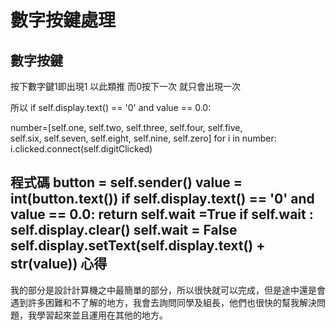 數字按鍵處理
===

數字按鍵
---
按下數字鍵1即出現1 以此類推
而0按下一次 就只會出現一次

所以 if self.display.text() == '0' and value == 0.0:


 number=[self.one, self.two, self.three, self.four, self.five, \
            self.six, self.seven, self.eight, self.nine, self.zero]
        for i in number:
            i.clicked.connect(self.digitClicked)
            
程式碼
 button = self.sender()
        value = int(button.text())
        if self.display.text() == '0' and value == 0.0:
            return
            self.wait =True
        if self.wait :
            self.display.clear()
            self.wait = False
        self.display.setText(self.display.text() + str(value))
心得
---
我的部分是設計計算機之中最簡單的部分，所以很快就可以完成，但是途中還是會遇到許多困難和不了解的地方，我會去詢問同學及組長，他們也很快的幫我解決問題，我學習起來並且運用在其他的地方。
